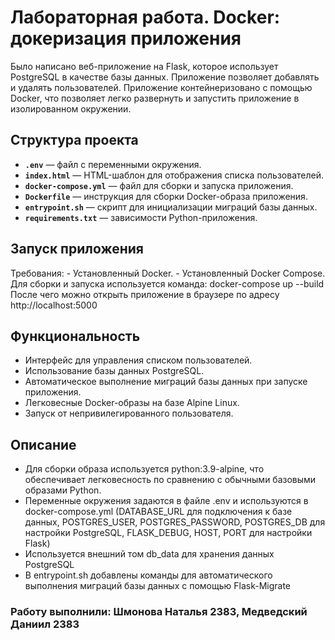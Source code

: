 # Лабораторная работа. Docker: докеризация приложения

Было написано веб-приложение на Flask, которое использует PostgreSQL в качестве базы данных. Приложение позволяет добавлять и удалять пользователей. Приложение контейнеризовано с помощью Docker, что позволяет легко развернуть и запустить приложение в изолированном окружении.

## Структура проекта
- **`.env`** — файл с переменными окружения.
- **`index.html`** — HTML-шаблон для отображения списка пользователей.
- **`docker-compose.yml`** — файл для сборки и запуска приложения.
- **`Dockerfile`** — инструкция для сборки Docker-образа приложения.
- **`entrypoint.sh`** — скрипт для инициализации миграций базы данных.
- **`requirements.txt`** — зависимости Python-приложения.

## Запуск приложения
Требования: - Установленный Docker.
            - Установленный Docker Compose.
Для сборки и запуска используется команда: docker-compose up --build
После чего можно открыть приложение в браузере по адресу http://localhost:5000

## Функциональность
- Интерфейс для управления списком пользователей.
- Использование базы данных PostgreSQL.
- Автоматическое выполнение миграций базы данных при запуске приложения.
- Легковесные Docker-образы на базе Alpine Linux.
- Запуск от непривилегированного пользователя.

## Описание
- Для сборки образа используется python:3.9-alpine, что обеспечивает легковесность по сравнению с обычными базовыми образами Python.
- Переменные окружения задаются в файле .env и используются в docker-compose.yml (DATABASE_URL для подключения к базе данных, POSTGRES_USER, POSTGRES_PASSWORD, POSTGRES_DB для настройки PostgreSQL, FLASK_DEBUG, HOST, PORT для настройки Flask)
- Используется внешний том db_data для хранения данных PostgreSQL
- В entrypoint.sh добавлены команды для автоматического выполнения миграций базы данных с помощью Flask-Migrate

### Работу выполнили: Шмонова Наталья 2383, Медведский Даниил 2383 ###
